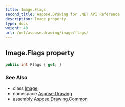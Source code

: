 ```yaml
---
title: Image.Flags
second_title: Aspose.Drawing for .NET API Reference
description: Image property. 
type: docs
weight: 40
url: /net/aspose.drawing/image/flags/
---
```

## Image.Flags property

```csharp
public int Flags { get; }
```

### See Also

* class [Image](../)
* namespace [Aspose.Drawing](../../image/)
* assembly [Aspose.Drawing.Common](../../../)


